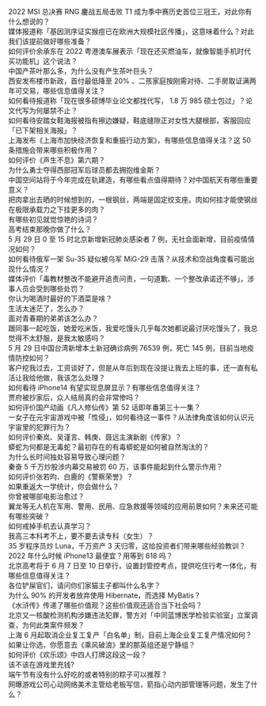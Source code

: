 2022 MSI 总决赛 RNG 鏖战五局击败 T1 成为季中赛历史首位三冠王，对此你有什么想说的？  
媒体报道称「基因测序证实猴痘已在欧洲大规模社区传播」，这意味着什么？对此我们该提前做好哪些准备？  
如何评价余承东在 2022 粤港澳车展表示「现在还买燃油车，就像智能手机时代买功能机」这个说法？  
中国产茶叶那么多，为什么没有产生茶叶巨头？  
西安发布楼市新政，首付最低降至 20% 、二孩家庭按刚需对待、二手房取证满两年可交易，哪些信息值得关注？  
如何看待报道称「现在很多硕博毕业论文都找代写， 1.8 万 985 硕士包过」？论文代写为何屡禁不止？  
如何看待安踏女鞋海报被指有擦边嫌疑，鞋底缝隙正对女性大腿根部，客服回应「已下架相关海报」？  
上海发布《上海市加快经济恢复和重振行动方案》，有哪些信息值得关注？这 50 条措施会带来哪些积极作用？  
如何评价《声生不息》第六期？  
为什么勇士夺得西部冠军后球员都去拥抱维金斯？  
中国空间站将于今年完成在轨建造，有哪些看点值得期待？对中国航天有哪些重要意义？  
把肉拿出去晒的时候想到的，一根钢丝，两端是固定绞支座。肉如何挂才能使钢丝在极限承载力之下挂更多的肉？  
有哪些初见就觉惊艳的诗词？  
高考结束那晚你做了什么？  
5 月 29 日 0 至 15 时北京新增新冠肺炎感染者 7 例，无社会面新增，目前疫情情况如何？  
如何看待俄军一架 Su-35 疑似被乌军 MiG-29 击落？从技术和空战角度看可能出现什么情况？  
媒体评价「毒教材整改不能避开追责问责，一句道歉、一个整改承诺还不够」，涉事人员会受到哪些处罚？  
你认为喝酒时最好的下酒菜是啥？  
生活太迷茫了，怎么办？  
面对青春期的弟弟该怎么办？  
跟同事一起吃饭，她爱吃米饭，我爱吃馒头几乎每次她都说最讨厌吃馒头了，我总觉得不太舒服，是我太敏感吗？  
5 月 29 日中国台湾新增本土新冠确诊病例 76539 例，死亡 145 例，目前当地疫情防控如何？  
客户挖我过去，工资谈好了，但是从年后到现在没提让我去上班的事，还一直有私活让我给他做，我该怎么处理？  
如何看待 iPhone14 有望实现息屏显示？有哪些信息值得关注？  
贾府被抄家后，众人结局真的会非常惨吗？  
如何评价国产动画《凡人修仙传》第 52 话即年番第三十一集？  
一女子在元宇宙游戏中被「性侵」，如何看待这一事件？从法律角度该如何认识元宇宙里的犯罪行为？  
如何评价秦岚、吴谨言、韩庚、聂远主演新剧《传家》？  
蟒蛇为何都是无毒蛇？最初存在的有毒蟒蛇是如何被自然淘汰的？  
为什么长时间独处容易导致心理问题？  
秦奋 5 千万炒股涉内幕交易被罚 60 万，该事件能起到什么警示作用？  
如何评价张若昀、白鹿的《警察荣誉》？  
如果重返大一学统计，你会做什么？  
你曾被哪部电影治愈过？  
翼龙等无人机在军用、警用、民用、应急救援等领域的应用前景如何？未来还可能有哪些突破？  
如何戒掉手机去认真学习？  
我高三本科考不上，要不要去读专科（女生）？  
35 岁程序员炒 Luna，千万资产 3 天归零，这给投资者们带来哪些经验教训？  
2022 年什么时候 iPhone13 最便宜？用等到 618 吗？  
北京高考将于 6 月 7 日至 10 日举行，设置封管控考点，提供吃住行考一体化，有哪些信息值得关注？  
各位铲屎官们，请问你们家猫主子都叫什么名字？  
为什么 90% 的开发者放弃使用 Hibernate，而选择 MyBatis？  
《水浒传》传递了哪些价值观？这些价值观还适合当下社会吗？  
北京又一核酸检测机构涉嫌违法犯罪，警方对「中同蓝博医学检验实验室」立案调查，为何此类案件频发？  
上海 6 月起取消企业复工复产「白名单」制，目前上海企业复工复产情况如何？  
如果让你选，你愿意去《乘风破浪》里的那英组还是宁静组？  
如何评价《欢乐颂》中四人打牌这段这一段？  
该不该在游戏里充钱?  
端午节有没有什么好吃的或者特别的粽子可以推荐？  
网曝游戏公司心动网络美术主管给老板写信，箭指心动内部管理等问题，发生了什么？  
